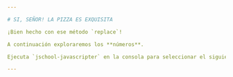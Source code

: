 ```yaml
---

# SI, SEÑOR! LA PIZZA ES EXQUISITA

¡Bien hecho con ese método `replace`!

A continuación exploraremos los **números**.

Ejecuta `jschool-javascripter` en la consola para seleccionar el siguiente ejercicio.

---
```

